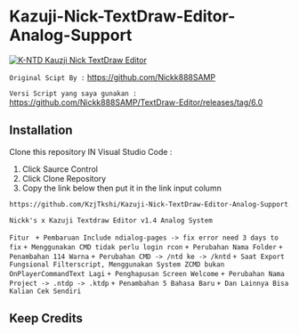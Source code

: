 # Kazuji-Nick-TextDraw-Editor-Analog-Support

[![K-NTD Kauzji Nick TextDraw Editor](https://img.shields.io/badge/Kazuji--TextDraw--Editor-Black
)](https://github.com/KzjTkshi/Kazuji-Nick-TextDraw-Editor-Analog-Support)

`Original Scipt By :` https://github.com/Nickk888SAMP

`Versi Script yang saya gunakan :` https://github.com/Nickk888SAMP/TextDraw-Editor/releases/tag/6.0

## Installation

Clone this repository IN Visual Studio Code :

1. Click Saurce Control
2. Click Clone Repository
3. Copy the link below then put it in the link input column
```bash
https://github.com/KzjTkshi/Kazuji-Nick-TextDraw-Editor-Analog-Support.git
```

`Nickk's x Kazuji Textdraw Editor v1.4 Analog System`


`Fitur `
`+ Pembaruan Include ndialog-pages -> fix error need 3 days to fix`
`+ Menggunakan CMD tidak perlu login rcon`
`+ Perubahan Nama Folder`
`+ Penambahan 114 Warna`
`+ Perubahan CMD -> /ntd ke -> /kntd`
`+ Saat Export Fungsional Filterscript, Menggunakan System ZCMD bukan OnPlayerCommandText Lagi`
`+ Penghapusan Screen Welcome`
`+ Perubahan Nama Project -> .ntdp -> .ktdp`
`+ Penambahan 5 Bahasa Baru`
`+ Dan Lainnya Bisa Kalian Cek Sendiri`
## Keep Credits
